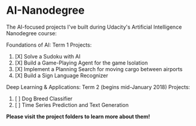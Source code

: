 # AI-Nanodegree
The AI-focused projects I've built during Udacity's Artificial Intelligence Nanodegree course:

Foundations of AI: Term 1 Projects:
1. [X] Solve a Sudoku with AI
2. [X] Build a Game-Playing Agent for the game Isolation
3. [X] Implement a Planning Search for moving cargo between airports
4. [X] Build a Sign Language Recognizer

Deep Learning & Applications: Term 2 (begins mid-January 2018) Projects:
1. [ ] Dog Breed Classifier
2. [ ] Time Series Prediction and Text Generation

**Please visit the project folders to learn more about them!**